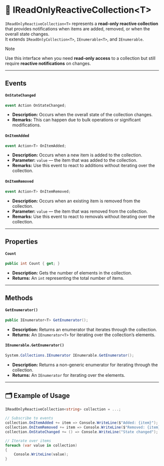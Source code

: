 # 🧩 IReadOnlyReactiveCollection&lt;T&gt;

`IReadOnlyReactiveCollection<T>` represents a **read-only reactive collection** that provides notifications when items are added, removed, or when the overall state changes.  
It extends `IReadOnlyCollection<T>`, `IEnumerable<T>`, and `IEnumerable`.

> [!NOTE]  
> Use this interface when you need **read-only access** to a collection but still require **reactive notifications** on changes.

---

## Events

#### `OnStateChanged`
```csharp
event Action OnStateChanged;
```
- **Description:** Occurs when the overall state of the collection changes.
- **Remarks:** This can happen due to bulk operations or significant modifications.

#### `OnItemAdded`
```csharp
event Action<T> OnItemAdded;
```
- **Description:** Occurs when a new item is added to the collection.
- **Parameter:** `value` — the item that was added to the collection.
- **Remarks:** Use this event to react to additions without iterating over the collection.

#### `OnItemRemoved`
```csharp
event Action<T> OnItemRemoved;
```
- **Description:** Occurs when an existing item is removed from the collection.
- **Parameter:** `value` — the item that was removed from the collection.
- **Remarks:** Use this event to react to removals without iterating over the collection.

---

##  Properties

#### `Count`
```csharp
public int Count { get; }
```
- **Description:** Gets the number of elements in the collection.
- **Returns:** An `int` representing the total number of items.

---

## Methods

#### `GetEnumerator()`
```csharp
public IEnumerator<T> GetEnumerator();
```
- **Description:** Returns an enumerator that iterates through the collection.
- **Returns:** An `IEnumerator<T>` for iterating over the collection’s elements.

#### `IEnumerable.GetEnumerator()`
```csharp
System.Collections.IEnumerator IEnumerable.GetEnumerator();
```
- **Description:** Returns a non-generic enumerator for iterating through the collection.
- **Returns:** An `IEnumerator` for iterating over the elements.

---

## 🗂 Example of Usage
```csharp
IReadOnlyReactiveCollection<string> collection = ...;

// Subscribe to events
collection.OnItemAdded += item => Console.WriteLine($"Added: {item}");
collection.OnItemRemoved += item => Console.WriteLine($"Removed: {item}");
collection.OnStateChanged += () => Console.WriteLine("State changed");

// Iterate over items
foreach (var value in collection)
{
    Console.WriteLine(value);
}
```
